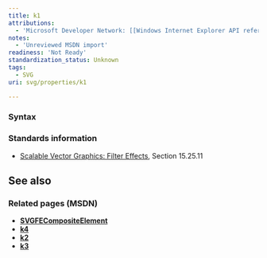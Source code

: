 ```yaml
---
title: k1
attributions:
  - 'Microsoft Developer Network: [[Windows Internet Explorer API reference](http://msdn.microsoft.com/en-us/library/ie/hh828809%28v=vs.85%29.aspx) Article]'
notes:
  - 'Unreviewed MSDN import'
readiness: 'Not Ready'
standardization_status: Unknown
tags:
  - SVG
uri: svg/properties/k1

---
```

### Syntax

### Standards information

-   [Scalable Vector Graphics: Filter Effects](http://go.microsoft.com/fwlink/p/?linkid=226062), Section 15.25.11

## See also

### Related pages (MSDN)

-   [**SVGFECompositeElement**](/svg/elements/feComposite)
-   [**k4**](/svg/properties/k4)
-   [**k2**](/svg/properties/k2)
-   [**k3**](/svg/properties/k3)
